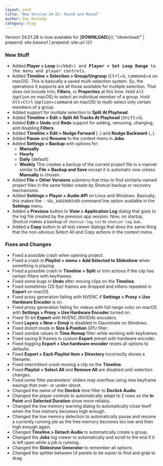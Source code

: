 ```yaml
---
layout: post
title: "New Version 24.01: Round and Round"
author: Dan Dennedy
category: blog
---
```


Version 24.01.28 is now available for [**DOWNLOAD**]({{ "/download/" | prepend: site.baseurl | prepend: site.url }})!

### New Stuff

- Added **Player > Loop** (<kbd>\</kbd>) and **Player > Set Loop Range** to the menu and player controls.
- Added **Timeline > Selection > Group/Ungroup** (<kbd>Ctrl</kbd>+<kbd>G</kbd>, <kbd>command</kbd>+<kbd>G</kbd> on macOS).
  This is basically a saved multi-selection system. So, the operations it supports are all those available for multiple selection. That does not include trim, **Filters**, or **Properties** at this time.
  Hold <kbd>Alt</kbd> (<kbd>option</kbd> on macOS) to select an individual member of a group.
  Hold <kbd>Alt</kbd>+<kbd>Ctrl</kbd> (<kbd>option</kbd>+<kbd>command</kbd> on macOS) to multi-select only certain members of a group.
- Added support for multiple selection to **Split At Playhead**.
- Added **Timeline > Edit > Split All Tracks At Playhead** (<kbd>Shift</kbd>+<kbd>S</kbd>).
- Added **Edit > Undo** and **Redo** support for adding, removing, changing, and disabling **Filters**.
- Added **Timeline > Edit > Nudge Forward** (<kbd>.</kbd>) and **Nudge Backward** (<kbd>,</kbd>).
- Added **Pause** and **Resume** to the context menu in **Jobs**.
- Added **Settings > Backup** with options for:
  - **Manually**
  - **Hourly**
  - **Daily** (default)
  - **Weekly**
  This creates a backup of the current project file in a manner similar to **File > Backup and Save** except it is automatic now unless **Manually** is chosen.
- Added **File > Other Versions** submenu that tries to find similarly-named project files in the same folder create by Shotcut backup or recovery mechanisms.
- Added **Settings > Player > Audio API** on Linux and Windows.
  Basically, this makes the `--SDL_AUDIODRIVER` command line option available in the **Settings** menu.
- Added a **Previous** button to **View > Application Log** dialog that goes to the log file created by the previous app session.
  Now, on startup, Shotcut makes a backup of `shotcut-log.txt` to `shotcut-log.bak`.
- Added a **Copy** button to all text viewer dialogs that does the same thing that the non-obvious Select All and Copy actions in the context menu.

### Fixes and Changes

- Fixed a possible crash when opening project.
- Fixed a crash in **Playlist > menu > Add Selected to Slideshow** when something is playing.
- Fixed a possible crash in **Timeline > Split** or trim actions if the clip has certain filters with keyframes.
- Fixed some bugs in **Undo** after moving clips on the **Timeline**.
- Fixed sometimes (25 fps) frames are dropped and others repeated in **Export** on macOS.
- Fixed proxy generation failing with NVENC if **Settings > Proxy > Use Hardware Encoder** is on.
- Fixed proxy generation failing for videos with full range color on macOS with **Settings > Proxy > Use Hardware Encoder** turned on.
- Fixed 10-bit **Export** with NVENC (NVIDIA) encoders.
- Fixed **Layers > New > Emoji** is disabled in Glaxnimate on Windows.
- Fixed distort mode in **Size & Position** GPU filter.
- Fixed zombie values in **Time Remap** filter while working with keyframes.
- Fixed saving B frames in custom **Export** preset with hardware encoder.
- Fixed toggling **Export > Use hardware encoder** resets all options to defaults.
- Fixed **Export > Each Playlist Item > Directory** incorrectly shows a filename.
- Fixed intermittent crash moving a clip on the **Timeline**.
- Fixed **Playlist > Select All** and **Remove All** are disabled until selection changes.
- Fixed some filter parameters' sliders may overflow using new keyframe easings that over- or under-shoot.
- Changed the name of the **Declick** time filter to **Declick Audio**.
- Changed the player controls to automatically adapt to 2 rows so the **In Point** and **Selected Duration** show more reliably.
- Changed the low memory warning dialog to automatically close itself when the free memory becomes high enough.
- Changed the low memory detection to automatically pause and resume a currently running job as the free memory becomes too low and then high enough again.
- Changed **Timeline > Detach Audio** to automatically create a group.
- Changed the **Jobs** log viewer to automatically and scroll to the end if it is left open while a job is running.
- Changed the **Slideshow Generator** to remember all options.
- Changed the splitter between UI panels to be easier to find and grab to drag.
